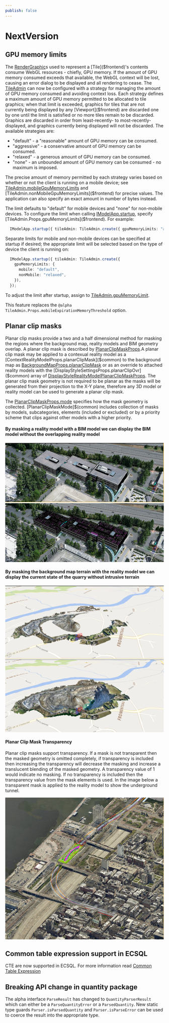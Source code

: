 ```yaml
---
publish: false
---
```

# NextVersion

## GPU memory limits

The [RenderGraphic]($frontend)s used to represent a [Tile]($frontend)'s contents consume WebGL resources - chiefly, GPU memory. If the amount of GPU memory consumed exceeds that available, the WebGL context will be lost, causing an error dialog to be displayed and all rendering to cease. The [TileAdmin]($frontend) can now be configured with a strategy for managing the amount of GPU memory consumed and avoiding context loss. Each strategy defines a maximum amount of GPU memory permitted to be allocated to tile graphics; when that limit is exceeded, graphics for tiles that are not currently being displayed by any [Viewport]($frontend) are discarded one by one until the limit is satisfied or no more tiles remain to be discarded. Graphics are discarded in order from least-recently- to most-recently-displayed, and graphics currently being displayed will not be discarded. The available strategies are:

- "default" - a "reasonable" amount of GPU memory can be consumed.
- "aggressive" - a conservative amount of GPU memory can be consumed.
- "relaxed" - a generous amount of GPU memory can be consumed.
- "none" - an unbounded amount of GPU memory can be consumed - no maximum is imposed.

The precise amount of memory permitted by each strategy varies based on whether or not the client is running on a mobile device; see [TileAdmin.mobileGpuMemoryLimits]($frontend) and [TileAdmin.nonMobileGpuMemoryLimits]($frontend) for precise values. The application can also specify an exact amount in number of bytes instead.

The limit defaults to "default" for mobile devices and "none" for non-mobile devices. To configure the limit when calling [IModelApp.startup]($frontend), specify [TileAdmin.Props.gpuMemoryLimits]($frontend). For example:

```ts
  IModelApp.startup({ tileAdmin: TileAdmin.create({ gpuMemoryLimits: "aggressive" }) });
```

Separate limits for mobile and non-mobile devices can be specified at startup if desired; the appropriate limit will be selected based on the type of device the client is running on:

```ts
  IModelApp.startup({ tileAdmin: TileAdmin.create({
    gpuMemoryLimits: {
      mobile: "default",
      nonMobile: "relaxed",
    }),
  });
```

To adjust the limit after startup, assign to [TileAdmin.gpuMemoryLimit]($frontend).

This feature replaces the `@alpha` `TileAdmin.Props.mobileExpirationMemoryThreshold` option.

## Planar clip masks

Planar clip masks provide a two and a half dimensional method for masking the regions where the background map, reality models and BIM geometry overlap. A planar clip mask is described by [PlanarClipMaskProps]($common).A planar clip mask may be applied to a contexual reality model as a [ContextRealityModelProps.planarClipMask]($common) to the background map as [BackgroundMapProps.planarClipMask]($common) or as an override to attached reality models with the [DisplayStyleSettingsProps.planarClipOvr]($common) array of [DisplayStyleRealityModelPlanarClipMaskProps]($common).   The planar clip mask geometry is not required to be planar as the masks will be generated from their projection to the X-Y plane, therefore any 3D model or reality model can be used to generate a planar clip mask.

The [PlanarClipMaskProps.mode]($common) specifies how the mask geometry is collected.  [PlanarClipMaskMode]$(common) includes collection of masks by models, subcategories, elements (included or excluded) or by a priority scheme that clips against other models with a higher priority.

#### By masking a reality model with a BIM model we can display the BIM model without the overlapping reality model

![Building and reality model without mask](./assets/PlanarMask_BuildingNoMask.png)
![Reality model masked by building](./assets/PlanarMask_BuildingMasked.png)

#### By masking the background map terrain with the reality model we can display the current state of the quarry without intrusive terrain

![Quarry and Background Map Terrain without mask](./assets/PlanarMask_QuarryNoMask.png)
![Background Map Terrain masked by quarry reality model](./assets/PlanarMask_QuarryMasked.png)

#### Planar Clip Mask Transparency

Planar clip masks support transparency.  If a mask is not transparent then the masked geometry is omitted completely, if transparency is included then increasing the transparency will decrease the masking and increase a translucent blending of the masked geometry.  A transparency value of 1 would indicate no masking.  If no transparency is included then the transparency value from the mask elements is used.  In the image below a transparent mask is applied to the reality model to show the underground tunnel.

![Planar clip mask with transparency](./assets/PlanarMask_TunnelTransparent.png)

## Common table expression support in ECSQL

CTE are now supported in ECSQL. For more information read [Common Table Expression](..\learning\CommonTableExp.md)

## Breaking API change in quantity package

The alpha interface `ParseResult` has changed to `QuantityParserResult` which can either be a `ParseQuantityError` or a `ParsedQuantity`.
New static type guards `Parser.isParsedQuantity` and `Parser.isParseError` can be used to coerce the result into the appropriate type.
